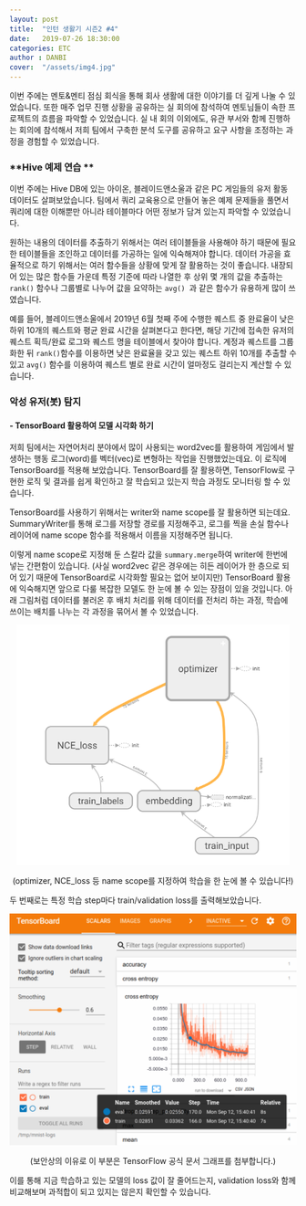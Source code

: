 ```yaml
---
layout: post
title:  "인턴 생활기 시즌2 #4"
date:   2019-07-26 18:30:00
categories: ETC
author : DANBI
cover:  "/assets/img4.jpg"
---
```

이번 주에는 멘토&멘티 점심 회식을 통해 회사 생활에 대한 이야기를 더 깊게 나눌 수 있었습니다. 또한 매주 업무 진행 상황을 공유하는 실 회의에 참석하여 멘토님들이 속한 프로젝트의 흐름을 파악할 수 있었습니다. 실 내 회의 이외에도, 유관 부서와 함께 진행하는 회의에 참석해서 저희 팀에서 구축한 분석 도구를 공유하고 요구 사항을 조정하는 과정을 경험할 수 있었습니다.

### **Hive 예제 연습 **

이번 주에는 Hive DB에 있는 아이온, 블레이드앤소울과 같은 PC 게임들의 유저 활동 데이터도 살펴보았습니다. 팀에서 쿼리 교육용으로 만들어 놓은 예제 문제들을 풀면서 쿼리에 대한 이해뿐만 아니라 테이블마다 어떤 정보가 담겨 있는지 파악할 수 있었습니다.

원하는 내용의 데이터를 추출하기 위해서는 여러 테이블들을 사용해야 하기 때문에 필요한 테이블들을 조인하고 데이터를 가공하는 일에 익숙해져야 합니다. 데이터 가공을 효율적으로 하기 위해서는 여러 함수들을 상황에 맞게 잘 활용하는 것이 좋습니다. 내장되어 있는 많은 함수들 가운데 특정 기준에 따라 나열한 후 상위 몇 개의 값을 추출하는 `rank()` 함수나 그룹별로 나누어 값을 요약하는 `avg() `과 같은 함수가 유용하게 많이 쓰였습니다. 

예를 들어, 블레이드앤소울에서 2019년 6월 첫째 주에 수행한 퀘스트 중 완료율이 낮은 하위 10개의 퀘스트와 평균 완료 시간을 살펴본다고 한다면, 해당 기간에 접속한 유저의 퀘스트 획득/완료 로그와 퀘스트 명을  테이블에서 찾아야 합니다. 계정과 퀘스트를 그룹화한 뒤 `rank()`함수를 이용하면 낮은 완료율을 갖고 있는 퀘스트 하위 10개를 추출할 수 있고 `avg()` 함수를 이용하여 퀘스트 별로 완료 시간이 얼마정도 걸리는지 계산할 수 있습니다.

### **악성 유저(봇) 탐지** 

#### - TensorBoard 활용하여 모델 시각화 하기

저희 팀에서는 자연어처리 분야에서 많이 사용되는 word2vec를 활용하여 게임에서 발생하는 행동 로그(word)를 벡터(vec)로 변형하는 작업을 진행했었는데요. 이 로직에 TensorBoard를 적용해 보았습니다. TensorBoard를 잘 활용하면, TensorFlow로 구현한 로직 및 결과를 쉽게 확인하고 잘 학습되고 있는지 학습 과정도 모니터링 할 수 있습니다.

TensorBoard를 사용하기 위해서는 writer와 name scope를 잘 활용하면 되는데요. SummaryWriter를 통해 로그를 저장할 경로를 지정해주고, 로그를 찍을 손실 함수나 레이어에 name scope 함수를 적용해서 이름을 지정해주면 됩니다. 

이렇게 name scope로 지정해 둔 스칼라 값을 `summary.merge`하여 writer에 한번에 넣는 간편함이 있습니다. (사실 word2vec 같은 경우에는 히든 레이어가 한 층으로 되어 있기 때문에 TensorBoard로 시각화할 필요는 없어 보이지만) TensorBoard 활용에 익숙해지면 앞으로 다룰 복잡한 모델도 한 눈에 볼 수 있는 장점이 있을 것입니다. 아래 그림처럼 데이터를 불러온 후 배치 처리를 위해 데이터를 전처리 하는 과정, 학습에 쓰이는 배치를 나누는 각 과정을 묶어서 볼 수 있었습니다.

<p align="center">
<img src="/assets/etc/summer_intern/4_1.png" style="width:5in" />


</p>

 <p align="center"> (optimizer, NCE_loss 등 name scope를 지정하여 학습을 한 눈에 볼 수 있습니다!)
</p>

두 번째로는 특정 학습 step마다 train/validation loss를 출력해보았습니다.

<p align="center">
<img src="/assets/etc/summer_intern/4_2.png" style="width:6in" />


</p>

<p align="center"> (보안상의 이유로 이 부분은 TensorFlow 공식 문서 그래프를 첨부합니다.)
</p>

이를 통해 지금 학습하고 있는 모델의 loss 값이 잘 줄어드는지, validation loss와 함께 비교해보며 과적합이 되고 있지는 않은지 확인할 수 있습니다.